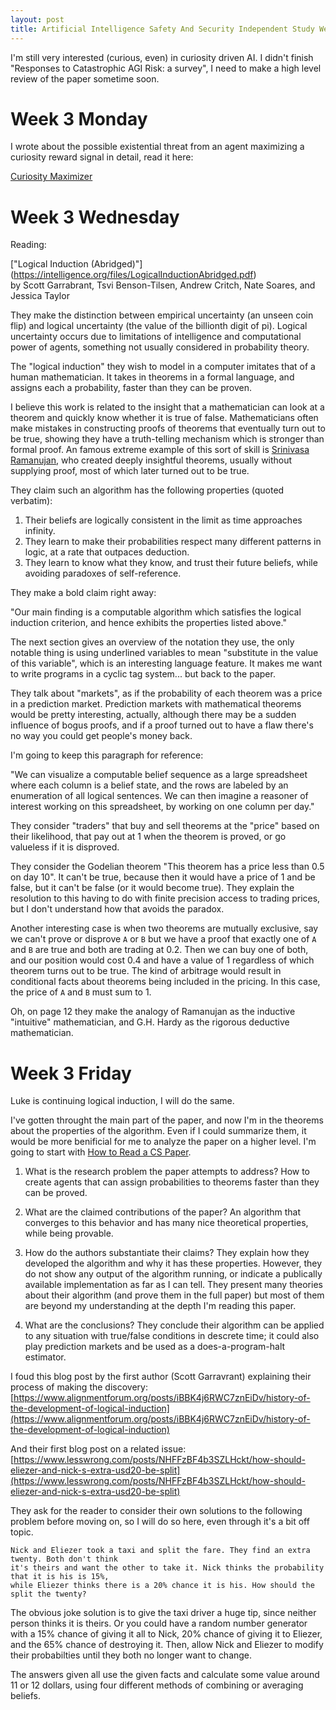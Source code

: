 ```yaml
---
layout: post
title: Artificial Intelligence Safety And Security Independent Study Week 3
---
```


I'm still very interested (curious, even) in curiosity driven AI.
I didn't finish "Responses to Catastrophic AGI Risk: a survey", I need to make a high level review
of the paper sometime soon.


# Week 3 Monday

I wrote about the possible existential threat from an agent maximizing a curiosity reward signal
in detail, read it here:

[Curiosity Maximizer](/blog/2019-1-17-Curiosity-Maximizer)

# Week 3 Wednesday

Reading:

["Logical Induction (Abridged)"] (https://intelligence.org/files/LogicalInductionAbridged.pdf)
<br>
by Scott Garrabrant, Tsvi Benson-Tilsen, Andrew Critch, Nate Soares, and Jessica Taylor

They make the distinction between empirical uncertainty (an unseen coin flip) and logical
uncertainty (the value of the billionth digit of pi). Logical uncertainty occurs due to limitations
of intelligence and computational power of agents, something not usually considered in probability
theory.

The "logical induction" they wish to model in a computer imitates that of a human mathematician. It
takes in theorems in a formal language, and assigns each a probability, faster than they can be
proven. 

I believe this work is related to the insight that a mathematician can look at a theorem and quickly
know whether it is true of false. Mathematicians often make mistakes in constructing proofs
of theorems that eventually turn out to be true, showing they have a truth-telling mechanism which
is stronger than formal proof. An famous extreme example of this sort of skill is 
[Srinivasa Ramanujan](https://en.wikipedia.org/wiki/Srinivasa_Ramanujan), who created deeply
insightful theorems, usually without supplying proof, most of which later turned out to be true.


They claim such an algorithm has the following properties (quoted verbatim):

1. Their beliefs are logically consistent in the limit as time approaches infinity.
2. They learn to make their probabilities respect many different patterns in logic, at a rate that
   outpaces deduction.
3. They learn to know what they know, and trust their future beliefs, while avoiding paradoxes of
   self-reference.

They make a bold claim right away:

"Our main finding is a computable algorithm which satisfies the logical induction criterion, and
hence exhibits the properties listed above."

The next section gives an overview of the notation they use, the only notable thing is using
underlined variables to mean "substitute in the value of this variable", which is an interesting
language feature. It makes me want to write programs in a cyclic tag system... but back to the
paper.

They talk about "markets", as if the probability of each theorem was a price in a prediction market.
Prediction markets with mathematical theorems would be pretty interesting, actually, although there
may be a sudden influence of bogus proofs, and if a proof turned out to have a flaw there's no way
you could get people's money back.

I'm going to keep this paragraph for reference:

"We can visualize a computable belief sequence as a large spreadsheet where each column is a belief
state, and the rows are labeled by an enumeration of all logical sentences. We can then imagine a
reasoner of interest working on this spreadsheet, by working on one column per day."

They consider "traders" that buy and sell theorems at the "price" based on their likelihood, that
pay out at 1 when the theorem is proved, or go valueless if it is disproved. 

They consider the Godelian theorem "This theorem has a price less than 0.5 on day 10". It can't be
true, because then it would have a price of 1 and be false, but it can't be false (or it would
become true). They explain the resolution to this having to do with finite precision access to
trading prices, but I don't understand how that avoids the paradox.

Another interesting case is when two theorems are mutually exclusive, say we can't prove or disprove
`A` or `B` but we have a proof that exactly one of `A` and `B` are true and both are trading at 0.2.
Then we can buy one of both, and our position would cost 0.4 and have a value of 1 regardless of
which theorem turns out to be true. The kind of arbitrage would result in conditional facts about
theorems being included in the pricing. In this case, the price of `A` and `B` must sum to 1.

Oh, on page 12 they make the analogy of Ramanujan as the inductive "intuitive" mathematician, and
G.H. Hardy as the rigorous deductive mathematician.

# Week 3 Friday

Luke is continuing logical induction, I will do the same. 

I've gotten throught the main part of the paper, and now I'm in the theorems about the properties of
the algorithm. Even if I could summarize them, it would be more benificial for me to analyze the
paper on a higher level. I'm going to start with 
[How to Read a CS Paper](http://www2.cs.uregina.ca/~pwlfong/CS499/reading-paper.pdf).


1. What is the research problem the paper attempts to address? 
    How to create agents that can assign probabilities to theorems faster than they can be proved. 

2. What are the claimed contributions of the paper? 
    An algorithm that converges to this behavior and has many nice theoretical properties, while
    being provable.

3. How do the authors substantiate their claims?
    They explain how they developed the algorithm and why it has these properties. However, they do
    not show any output of the algorithm running, or indicate a publically available implementation
    as far as I can tell. They present many theories about their algorithm (and prove them in the
    full paper) but most of them are beyond my understanding at the depth I'm reading this paper.

4. What are the conclusions? 
    They conclude their algorithm can be applied to any situation with true/false conditions in
    descrete time; it could also play prediction markets and be used as a does-a-program-halt
    estimator. 

I foud this blog post by the first author (Scott Garravrant) explaining their process of making the
discovery: 
[https://www.alignmentforum.org/posts/iBBK4j6RWC7znEiDv/history-of-the-development-of-logical-induction](https://www.alignmentforum.org/posts/iBBK4j6RWC7znEiDv/history-of-the-development-of-logical-induction)

And their first blog post on a related issue:
[https://www.lesswrong.com/posts/NHFFzBF4b3SZLHckt/how-should-eliezer-and-nick-s-extra-usd20-be-split](https://www.lesswrong.com/posts/NHFFzBF4b3SZLHckt/how-should-eliezer-and-nick-s-extra-usd20-be-split)

They ask for the reader to consider their own solutions to the following problem before moving on,
so I will do so here, even through it's a bit off topic.

    Nick and Eliezer took a taxi and split the fare. They find an extra twenty. Both don't think
    it's theirs and want the other to take it. Nick thinks the probability that it is his is 15%,
    while Eliezer thinks there is a 20% chance it is his. How should the split the twenty?

The obvious joke solution is to give the taxi driver a huge tip, since neither person thinks it is
theirs. Or you could have a random number generator with a 15% chance of giving it all to Nick, 20%
chance of giving it to Eliezer, and the 65% chance of destroying it. Then, allow Nick and Eliezer to
modify their probabilties until they both no longer want to change.

The answers given all use the given facts and calculate some value around 11 or 12 dollars, using
four different methods of combining or averaging beliefs.
